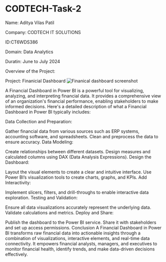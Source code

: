 # CODTECH-Task-2

Name: Aditya Vilas Patil

Company: CODTECH IT SOLUTIONS

ID:CT6WDS386

Domain: Data Analytics

Duratin: June to July 2024


Overview of the Project:

Project: Finanicial Dashboard
![Finanical dashboard screenshot](https://github.com/user-attachments/assets/82482910-8c90-4651-8b4e-646cce61e973)



A Financial Dashboard in Power BI is a powerful tool for visualizing, analyzing, and interpreting financial data. It provides a comprehensive view of an organization's financial performance, enabling stakeholders to make informed decisions. Here's a detailed description of what a Financial Dashboard in Power BI typically includes:

Data Collection and Preparation:

Gather financial data from various sources such as ERP systems, accounting software, and spreadsheets.
Clean and preprocess the data to ensure accuracy.
Data Modeling:

Create relationships between different datasets.
Design measures and calculated columns using DAX (Data Analysis Expressions).
Design the Dashboard:

Layout the visual elements to create a clear and intuitive interface.
Use Power BI’s visualization tools to create charts, graphs, and KPIs.
Add Interactivity:

Implement slicers, filters, and drill-throughs to enable interactive data exploration.
Testing and Validation:

Ensure all data visualizations accurately represent the underlying data.
Validate calculations and metrics.
Deploy and Share:

Publish the dashboard to the Power BI service.
Share it with stakeholders and set up access permissions.
Conclusion
A Financial Dashboard in Power BI transforms raw financial data into actionable insights through a combination of visualizations, interactive elements, and real-time data connectivity. It empowers financial analysts, managers, and executives to monitor financial health, identify trends, and make data-driven decisions effectively.
